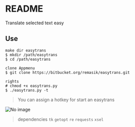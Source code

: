 # README #

Translate selected text easy

## Use ##

```
make dir easytrans
$ mkdir /path/easytrans
$ cd /path/easytrans

clone Appmenu
$ git clone https://bitbucket.org/remasik/easytrans.git

rights
# chmod +x easytrans.py
$ ./easytrans.py -t
```
> You can assign a hotkey for start an easytrans

![No image](https://bytebucket.org/remasik/screen.png)

> dependencies `tk` `getopt` `re` `requests` `xsel`